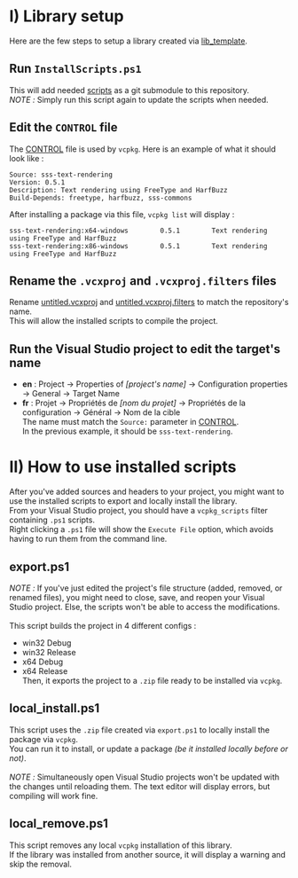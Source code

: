 # I) Library setup
Here are the few steps to setup a library created via [lib_template](https://github.com/Scaly-Sphere-Studio/lib_template).

## Run `InstallScripts.ps1`
This will add needed [scripts](https://github.com/Scaly-Sphere-Studio/vcpkg_scripts) as a git submodule to this repository.<br/>
_NOTE :_ Simply run this script again to update the scripts when needed.

## Edit the `CONTROL` file
The [CONTROL](CONTROL) file is used by `vcpkg`. Here is an example of what it should look like :
```
Source: sss-text-rendering
Version: 0.5.1
Description: Text rendering using FreeType and HarfBuzz
Build-Depends: freetype, harfbuzz, sss-commons
```
After installing a package via this file, `vcpkg list` will display :
```
sss-text-rendering:x64-windows        0.5.1        Text rendering using FreeType and HarfBuzz
sss-text-rendering:x86-windows        0.5.1        Text rendering using FreeType and HarfBuzz
```

## Rename the `.vcxproj` and `.vcxproj.filters` files
Rename [untitled.vcxproj](untitled.vcxproj) and [untitled.vcxproj.filters](untitled.vcxproj.filters) to match the repository's name.<br/>
This will allow the installed scripts to compile the project.

## Run the Visual Studio project to edit the target's name
- **en** : Project -> Properties of _[project's name]_ -> Configuration properties -> General -> Target Name
- **fr** : Projet -> Propriétés de _[nom du projet]_ -> Propriétés de la configuration -> Général -> Nom de la cible<br/>
The name must match the `Source:` parameter in [CONTROL](CONTROL).<br/>
In the previous example, it should be `sss-text-rendering`.

# II) How to use installed scripts
After you've added sources and headers to your project, you might want to use the installed scripts to export and locally install the library.<br/>
From your Visual Studio project, you should have a `vcpkg_scripts` filter containing `.ps1` scripts.<br/>
Right clicking a `.ps1` file will show the `Execute File` option, which avoids having to run them from the command line.

## export.ps1
_NOTE :_ If you've just edited the project's file structure (added, removed, or renamed files), you might need to close, save, and reopen your Visual Studio project. Else, the scripts won't be able to access the modifications.<br/>
<br/>
This script builds the project in 4 different configs :
- win32 Debug
- win32 Release
- x64 Debug
- x64 Release<br/>
Then, it exports the project to a `.zip` file ready to be installed via `vcpkg`.

## local_install.ps1
This script uses the `.zip` file created via `export.ps1` to locally install the package via `vcpkg`.<br/>
You can run it to install, or update a package _(be it installed locally before or not)_.<br />
<br/>
_NOTE :_ Simultaneously open Visual Studio projects won't be updated with the changes until reloading them. The text editor will display errors, but compiling will work fine.

## local_remove.ps1
This script removes any local `vcpkg` installation of this library.<br/>
If the library was installed from another source, it will display a warning and skip the removal.

